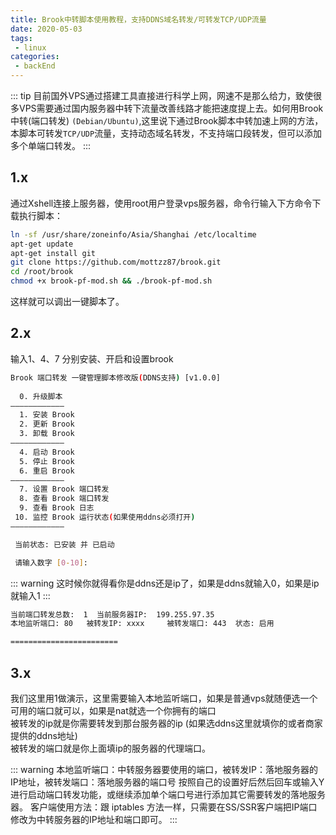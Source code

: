 ```yaml
---
title: Brook中转脚本使用教程，支持DDNS域名转发/可转发TCP/UDP流量
date: 2020-05-03
tags:
 - linux
categories: 
 - backEnd
---
```


::: tip
目前国外VPS通过搭建工具直接进行科学上网，网速不是那么给力，致使很多VPS需要通过国内服务器中转下流量改善线路才能把速度提上去。如何用Brook中转(端口转发) `(Debian/Ubuntu)`,这里说下通过Brook脚本中转加速上网的方法，本脚本可转发`TCP/UDP`流量，支持动态域名转发，不支持端口段转发，但可以添加多个单端口转发。
:::

<!-- more -->


## 1.x

通过Xshell连接上服务器，使用root用户登录vps服务器，命令行输入下方命令下载执行脚本：
``` sh
ln -sf /usr/share/zoneinfo/Asia/Shanghai /etc/localtime
apt-get update
apt-get install git
git clone https://github.com/mottzz87/brook.git
cd /root/brook
chmod +x brook-pf-mod.sh && ./brook-pf-mod.sh
```
这样就可以调出一键脚本了。

## 2.x
输入1、4、7 分别安装、开启和设置brook

``` sh
Brook 端口转发 一键管理脚本修改版(DDNS支持) [v1.0.0]
  
  0. 升级脚本
————————————
  1. 安装 Brook
  2. 更新 Brook
  3. 卸载 Brook
————————————
  4. 启动 Brook
  5. 停止 Brook
  6. 重启 Brook
————————————
  7. 设置 Brook 端口转发
  8. 查看 Brook 端口转发
  9. 查看 Brook 日志
 10. 监控 Brook 运行状态(如果使用ddns必须打开)
————————————

 当前状态: 已安装 并 已启动

 请输入数字 [0-10]:

```
::: warning
这时候你就得看你是ddns还是ip了，如果是ddns就输入0，如果是ip就输入1
:::

``` sh
当前端口转发总数:  1  当前服务器IP:  199.255.97.35 
本地监听端口: 80	 被转发IP: xxxx	 被转发端口: 443	 状态: 启用

========================

```

## 3.x
我们这里用1做演示，这里需要输入本地监听端口，如果是普通vps就随便选一个可用的端口就可以，如果是nat就选一个你拥有的端口</br>
被转发的ip就是你需要转发到那台服务器的ip (如果选ddns这里就填你的或者商家提供的ddns地址)</br>
被转发的端口就是你上面填ip的服务器的代理端口。

::: warning
本地监听端口：中转服务器要使用的端口，被转发IP：落地服务器的IP地址，被转发端口：落地服务器的端口号
按照自己的设置好后然后回车或输入Y进行启动端口转发功能，或继续添加单个端口号进行添加其它需要转发的落地服务器。
客户端使用方法：跟 iptables 方法一样，只需要在SS/SSR客户端把IP端口修改为中转服务器的IP地址和端口即可。
:::

 